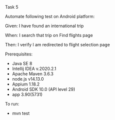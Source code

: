 Task 5 

Automate following test on Android platform:

Given: I have found an international trip

When: I search that trip on Find flights page

Then: I verify I am redirected to flight selection page


Prerequisites:
* Java SE 8
* Intellij IDEA v.2020.2.1
* Apache Maven 3.6.3
* node.js v14.13.0
* Appium 1.18.2
* Android SDK 10.0 (API level 29)
* app 3.90(5731)

To run:
* mvn test
